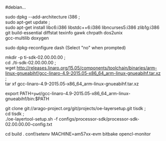 #debian...

sudo dpkg --add-architecture i386 ; \
sudo apt-get update ; \
sudo apt-get install libc6:i386 libstdc++6:i386 libncurses5:i386 zlib1g:i386 \
git build-essential diffstat texinfo gawk chrpath dos2unix \
gcc-multilib doxygen

sudo dpkg-reconfigure dash
(Select "no" when prompted)

mkdir -p ti-sdk-02.00.00.00 ; \
cd ./ti-sdk-02.00.00.00 ; \
wget http://releases.linaro.org/15.05/components/toolchain/binaries/arm-linux-gnueabihf/gcc-linaro-4.9-2015.05-x86_64_arm-linux-gnueabihf.tar.xz  ; \
tar xf gcc-linaro-4.9-2015.05-x86_64_arm-linux-gnueabihf.tar.xz

export PATH=`pwd`/gcc-linaro-4.9-2015.05-x86_64_arm-linux-gnueabihf/bin:$PATH

git clone git://arago-project.org/git/projects/oe-layersetup.git tisdk ; \
cd tisdk  ; \
./oe-layertool-setup.sh -f configs/processor-sdk/processor-sdk-02.00.00.00-config.txt

cd build
. conf/setenv
MACHINE=am57xx-evm bitbake opencl-monitor
